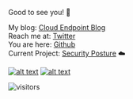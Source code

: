 Good to see you! :mage:                                                                                            

My blog: [Cloud Endpoint Blog](https://simonhakansson.com)  
Reach me at: [Twitter](https://twitter.com/0fflineDocs)   
You are here: [Github](https://github.com/0fflinedocs)       
Current Project: [Security Posture](https://github.com/0fflineDocs/Powershell/tree/master/Windows/SecurityPosture) :cloud:  

<!-- Please don't remove this: Grab your social icons from https://github.com/carlsednaoui/gitsocial -->

<!-- display the social media buttons in your README -->

[![alt text][1.1]][1]
[![alt text][6.1]][6]


<!-- links to social media icons -->
<!-- no need to change these -->

<!-- icons with padding -->

[1.1]: http://i.imgur.com/tXSoThF.png (Twitter Profile)
[6.1]: http://i.imgur.com/0o48UoR.png (Github Profile)

<!-- links to your social media accounts -->
<!-- update these accordingly -->

[1]: http://www.twitter.com/0fflineDocs
[6]: http://www.github.com/0fflineDocs

<!-- Please don't remove this: Grab your social icons from https://github.com/carlsednaoui/gitsocial -->
  
![visitors](https://visitor-badge.laobi.icu/badge?page_id=0fflineDocs.0fflineDocs)

<!--
**0fflinedocs//0fflinedocs** is a ✨ _special_ ✨ repository because its `README.md` (this file) appears on your GitHub profile.
--!>

